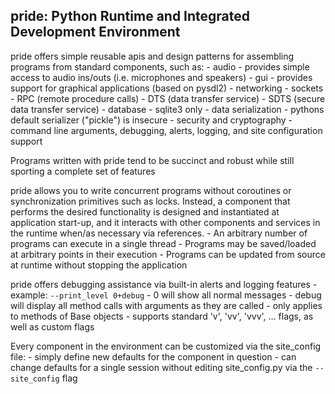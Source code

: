 pride: Python Runtime and Integrated Development Environment
----
pride offers simple reusable apis and design patterns for assembling programs from standard components, such as:
    - audio
        - provides simple access to audio ins/outs (i.e. microphones and speakers)
    - gui
        - provides support for graphical applications (based on pysdl2)
    - networking
        - sockets
            - RPC (remote procedure calls)
                - DTS (data transfer service)
                    - SDTS (secure data transfer service)
    - database
        - sqlite3 only
    - data serialization
        - pythons default serializer ("pickle") is insecure
    - security and cryptography
    - command line arguments, debugging, alerts, logging, and site configuration support

Programs written with pride tend to be succinct and robust while still sporting a complete set of features


pride allows you to write concurrent programs without coroutines or synchronization primitives such as locks.
Instead, a component that performs the desired functionality is designed and instantiated at application start-up, and it interacts with other components and services in the runtime when/as necessary via references. 
    - An arbitrary number of programs can execute in a single thread
    - Programs may be saved/loaded at arbitrary points in their execution
    - Programs can be updated from source at runtime without stopping the application

    
    
pride offers debugging assistance via built-in alerts and logging features
    - example: `--print_level 0+debug`
        - 0 will show all normal messages
        - debug will display all method calls with arguments as they are called
            - only applies to methods of Base objects
    - supports standard 'v', 'vv', 'vvv', ... flags, as well as custom flags
    
Every component in the environment can be customized via the site_config file:
    - simply define new defaults for the component in question
    - can change defaults for a single session without editing site_config.py via the `--site_config` flag
    
    